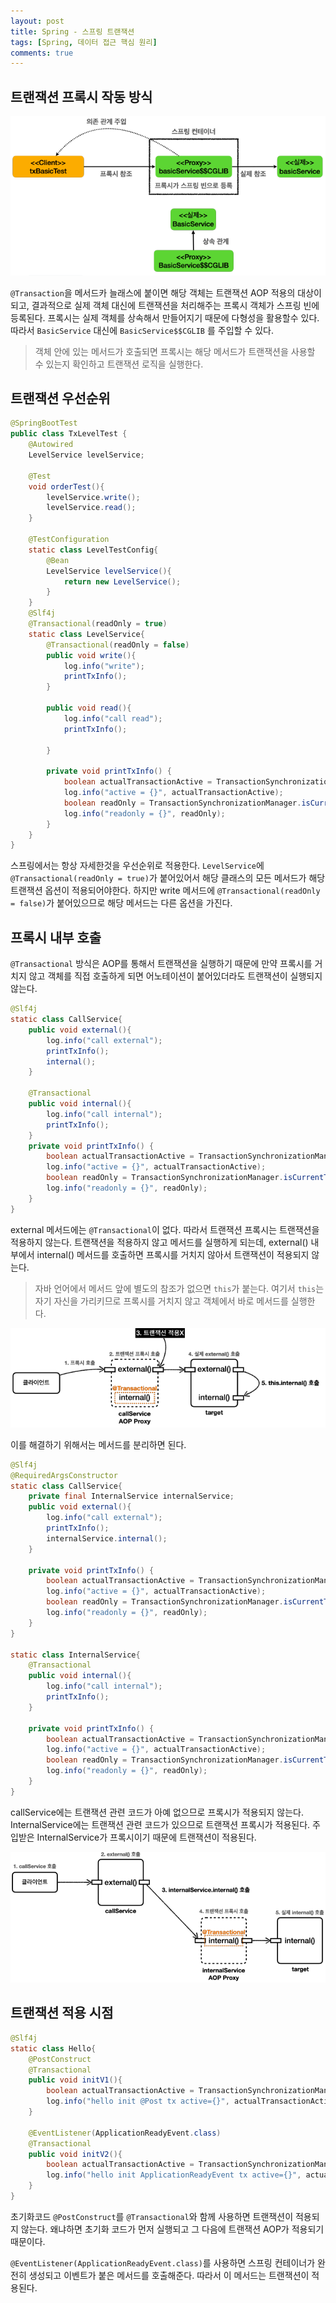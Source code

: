 ```yaml
---
layout: post
title: Spring - 스프링 트랜잭션
tags: [Spring, 데이터 접근 핵심 원리]
comments: true
---
```


## 트랜잭션 프록시 작동 방식

![proxy](/assets/img/transaction_proxy.PNG)

`@Transaction`을 메서드카 늘래스에 붙이면 해당 객체는 트랜잭션 AOP 적용의 대상이 되고, 결과적으로 실제 객체 대신에 트랜잭션을 처리해주는 프록시
객체가 스프링 빈에 등록된다. 프록시는 실제 객체를 상속해서 만들어지기 때문에 다형성을 활용할수 있다. 따라서 `BasicService` 대신에 `BasicService$$CGLIB`
를 주입할 수 있다. 

> 객체 안에 있는 메서드가 호출되면 프록시는 해당 메서드가 트랜잭션을 사용할 수 있는지 확인하고 트랜잭션 로직을 실행한다.

## 트랜잭션 우선순위

```java
@SpringBootTest
public class TxLevelTest {
    @Autowired
    LevelService levelService;

    @Test
    void orderTest(){
        levelService.write();
        levelService.read();
    }

    @TestConfiguration
    static class LevelTestConfig{
        @Bean
        LevelService levelService(){
            return new LevelService();
        }
    }
    @Slf4j
    @Transactional(readOnly = true)
    static class LevelService{
        @Transactional(readOnly = false)
        public void write(){
            log.info("write");
            printTxInfo();
        }

        public void read(){
            log.info("call read");
            printTxInfo();

        }

        private void printTxInfo() {
            boolean actualTransactionActive = TransactionSynchronizationManager.isActualTransactionActive();
            log.info("active = {}", actualTransactionActive);
            boolean readOnly = TransactionSynchronizationManager.isCurrentTransactionReadOnly();
            log.info("readonly = {}", readOnly);
        }
    }
}

```

스프링에서는 항상 자세한것을 우선순위로 적용한다. `LevelService`에 `@Transactional(readOnly = true)`가 붙어있어서 해당 클래스의 모든
메서드가 해당 트랜잭션 옵션이 적용되어야한다. 하지만 write 메서드에 `@Transactional(readOnly = false)`가 붙어있으므로 해당 메서드는
다른 옵션을 가진다.

## 프록시 내부 호출

`@Transactional` 방식은 AOP를 통해서 트랜잭션을 실행하기 때문에 만약 프록시를 거치지 않고 객체를 직접 호출하게 되면
어노테이션이 붙어있더라도 트랜잭션이 실행되지 않는다.

```java
@Slf4j
static class CallService{
    public void external(){
        log.info("call external");
        printTxInfo();
        internal();
    }

    @Transactional
    public void internal(){
        log.info("call internal");
        printTxInfo();
    }
    private void printTxInfo() {
        boolean actualTransactionActive = TransactionSynchronizationManager.isActualTransactionActive();
        log.info("active = {}", actualTransactionActive);
        boolean readOnly = TransactionSynchronizationManager.isCurrentTransactionReadOnly();
        log.info("readonly = {}", readOnly);
    }
}
```

external 메서드에는 `@Transactional`이 없다. 따라서 트랜잭션 프록시는 트랜잭션을 적용하지 않는다. 트랜잭션을 적용하지 않고
메서드를 실행하게 되는데, external() 내부에서 internal() 메서드를 호출하면 프록시를 거치지 않아서 트랜잭션이 적용되지 않는다.

> 자바 언어에서 메서드 앞에 별도의 참조가 없으면 `this`가 붙는다. 여기서 `this`는 자기 자신을 가리키므로 프록시를 거치지 않고
> 객체에서 바로 메서드를 실행한다.

![internal](/assets/img/proxy_internal.PNG)

이를 해결하기 위해서는 메서드를 분리하면 된다.

```java
@Slf4j
@RequiredArgsConstructor
static class CallService{
    private final InternalService internalService;
    public void external(){
        log.info("call external");
        printTxInfo();
        internalService.internal();
    }

    private void printTxInfo() {
        boolean actualTransactionActive = TransactionSynchronizationManager.isActualTransactionActive();
        log.info("active = {}", actualTransactionActive);
        boolean readOnly = TransactionSynchronizationManager.isCurrentTransactionReadOnly();
        log.info("readonly = {}", readOnly);
    }
}

static class InternalService{
    @Transactional
    public void internal(){
        log.info("call internal");
        printTxInfo();
    }

    private void printTxInfo() {
        boolean actualTransactionActive = TransactionSynchronizationManager.isActualTransactionActive();
        log.info("active = {}", actualTransactionActive);
        boolean readOnly = TransactionSynchronizationManager.isCurrentTransactionReadOnly();
        log.info("readonly = {}", readOnly);
    }
}
```

callService에는 트랜잭션 관련 코드가 아예 없으므로 프록시가 적용되지 않는다. InternalService에는 트랜잭션 관련
코드가 있으므로 트랜잭션 프록시가 적용된다. 주입받은 InternalService가 프록시이기 때문에 트랜잭션이 적용된다.

![ex](/assets/img/proxy_ex.PNG)

## 트랜잭션 적용 시점

```java
@Slf4j
static class Hello{
    @PostConstruct
    @Transactional
    public void initV1(){
        boolean actualTransactionActive = TransactionSynchronizationManager.isActualTransactionActive();
        log.info("hello init @Post tx active={}", actualTransactionActive);
    }

    @EventListener(ApplicationReadyEvent.class)
    @Transactional
    public void initV2(){
        boolean actualTransactionActive = TransactionSynchronizationManager.isActualTransactionActive();
        log.info("hello init ApplicationReadyEvent tx active={}", actualTransactionActive);
    }
}
```

초기화코드 `@PostConstruct`를 `@Transactional`와 함께 사용하면 트랜잭션이 적용되지 않는다. 왜냐하면 초기화 코드가
먼저 실행되고 그 다음에 트랜잭션 AOP가 적용되기 때문이다.

`@EventListener(ApplicationReadyEvent.class)`를 사용하면 스프링 컨테이너가 완전히 생성되고 이벤트가 붙은 메서드를
호출해준다. 따라서 이 메서드는 트랜잭션이 적용된다.

